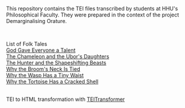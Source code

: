 <p> This repository contains the TEI files transcribed by students at HHU's Philosophical Faculty. They were prepared in the context of the project Demarginalising Orature. </p> <br>
<p> List of Folk Tales <br>
<a href="https://centrefortranslationstudies.github.io/KONKOMBA/html_sose22/God_gave_everyone_a_talent.html" target="_blank">God Gave Everyone a Talent</a> <br>
<a href="https://centrefortranslationstudies.github.io/KONKOMBA/html_sose22/The_Chameleon_and_Ubors_daughters.html" target="_blank">The Chameleon and the Ubor's Daughters</a> <br>
<a href="https://centrefortranslationstudies.github.io/KONKOMBA/html_sose22/The_Hunter_and_the_Shapeshifting_beasts.html" target="_blank">The Hunter and the Shapeshifting Beasts</a> <br>
<a href="https://centrefortranslationstudies.github.io/KONKOMBA/html_sose22/Why_the_Brooms_Neck_is_Tied.html" target="_blank">Why the Broom's Neck Is Tied</a><br>
<a href="https://centrefortranslationstudies.github.io/KONKOMBA/html_sose22/Why_the_Wasp_has_a_tiny_Waist.html" target="_blank">Why the Wasp Has a Tiny Waist</a><br>
<a href="https://centrefortranslationstudies.github.io/KONKOMBA/html_sose22/Why_the_tortoise_has_a_cracked_shell.html" target="_blank">Why the Tortoise Has a Cracked Shell</a><br></p>
<br>
TEI to HTML transformation with <a href="https://github.com/Stoneberry/TEITransformer" target="_blank">TEITransformer</a>
